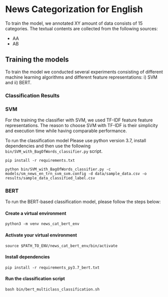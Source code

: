 

# News Categorization for English

To train the model, we annotated XY amount of data consists of 15 categories. The textual contents are collected from the following sources:
* AA
* AB

## Training the models
To train the model we conducted several experiments consisting of different machine learning algorithms and different feature representations: i) SVM and ii) BERT.

### Classification Results

### SVM
For the training the classifier with SVM, we used TF-IDF feature feature representations. The reason to choose SVM with TF-IDF is their simplicity and execution time while having comparable performance.

To run the classification model Please use python version 3.7, install dependencies and then use the following ```bin/SVM_with_BagOfWords_classifier.py``` script.
```
pip install -r requirements.txt

python bin/SVM_with_BagOfWords_classifier.py -c models/sm_news_en_trn_svm_svm.config -d data/sample_data.csv -o results/sample_data_classified_label.csv
```

### BERT
To run the BERT-based classification model, please follow the steps below:

#### Create a virtual environment
```
python3 -m venv news_cat_bert_env
```
#### Activate your virtual environment
```
source $PATH_TO_ENV/news_cat_bert_env/bin/activate
```

#### Install dependencies
```
pip install -r requirements_py3.7_bert.txt
```

#### Run the classification script

```
bash bin/bert_multiclass_classification.sh
```
